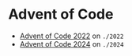 # Advent of Code

- [Advent of Code 2022](https://adventofcode.com/2022/) on `./2022`
- [Advent of Code 2024](https://adventofcode.com/2024/)  on `./2024`
